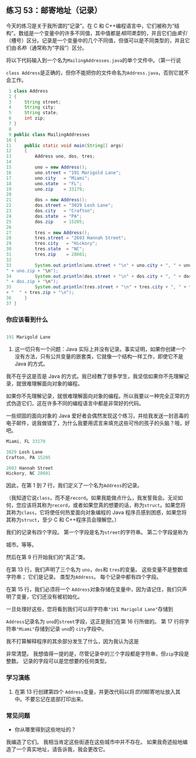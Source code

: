 ## 练习 53：邮寄地址（记录）

今天的练习是关于我所谓的“记录”。在 C 和 C++编程语言中，它们被称为“结构”。数组是一个变量中的许多不同值，其中值都是*相同类型*的，并且它们由*索引*（槽号）区分。记录是一个变量中的几个不同值，但值可以是不同类型的，并且它们由*名称*（通常称为“字段”）区分。

将以下代码输入到一个名为`MailingAddresses.java`的单个文件中。（第一行说

`class Address`是正确的，但你不能把你的文件命名为`Address.java`，否则它就不会工作。

```java
 1 class Address
 2 {
 3     String street;
 4     String city;
 5     String state;
 6     int zip;
 7 }
 8 
 9 public class MailingAddresses
10 {
11     public static void main(String[] args)
12     {
13         Address uno, dos, tres;
14 
15         uno = new Address();
16         uno.street = "191 Marigold Lane";
17         uno.city   = "Miami";
18         uno.state  = "FL";
19         uno.zip    = 33179;
20 
21         dos = new Address();
22         dos.street = "3029 Losh Lane";
23         dos.city   = "Crafton";
24         dos.state  = "PA";
25         dos.zip    = 15205;
26 
27         tres = new Address();
28         tres.street = "2693 Hannah Street";
29         tres.city   = "Hickory";
30         tres.state  = "NC";
31         tres.zip    = 28601;
32 
33         System.out.println(uno.street + "\n" + uno.city + ", " + uno.state + "
" + uno.zip + "\n");
34         System.out.println(dos.street + "\n" + dos.city + ", " + dos.state + "
" + dos.zip + "\n");
35         System.out.println(tres.street + "\n" + tres.city + ", " + tres.state 
+ "  " + tres.zip + "\n");
36     }
37 }
```


### 你应该看到什么

```java

191 Marigold Lane
```

1.  这一切只有一个问题：Java 实际上并没有记录。事实证明，如果你创建一个没有方法，只有公共变量的嵌套类，它就像一个结构一样工作，即使它不是 Java 的方式。

我不在乎这是否是 Java 的方式。我已经教了很多学生，我坚信如果你不先理解记录，就很难理解面向对象的编程。

如果你不先理解记录，就很难理解面向对象的编程。所以我要以一种完全正常的方式伪造它们，这在许多不同的编程语言中都是非常好的代码。

一些顽固的面向对象的 Java 爱好者会偶然发现这个练习，并给我发送一封恶毒的电子邮件，说我做错了，为什么我要用谎言来填充这些可怜的孩子的头脑？哦，好吧。

```java
Miami, FL 33179

3029 Losh Lane
Crafton, PA 15205

2693 Hannah Street
Hickory, NC 28601
```

因此，在第 1 到 7 行，我们定义了一个名为`Address`的记录。

（我知道它说`class`，而不是`record`。如果我能做点什么，我发誓我会。无论如何，您应该将其称为`record`，或者如果您真的想要的话，称为`struct`。如果您将其称为`class`，它将使任何热爱面向对象编程的 Java 程序员感到困惑，如果您将其称为`struct`，至少 C 和 C++程序员会理解您。）

我们的记录有四个字段。 第一个字段是名为`street`的字符串。 第二个字段是称为

城市。等等。

然后在第 9 行开始我们的“真正”类。

在第 13 行，我们声明了三个名为 `uno`，`dos`和 `tres`的变量。 这些变量不是整数或字符串； 它们是记录。 类型为`Address`。 每个记录中都有四个字段。

在第 15 行，我们必须将一个 `Address`对象存储在变量中，因为请记住，我们只声明了变量，它们还没有被初始化。

一旦处理好这些，您将看到我们可以将字符串`"191 Marigold Lane"`存储到

`Address`记录名为 `uno`的`street`字段，这正是我们在第 16 行所做的。 第 17 行将字符串`"Miami"`存储到记录 `uno`的 `city`字段中。

我不打算解释程序的其余部分发生了什么，因为我认为这是

非常清楚。 我想值得一提的是，尽管记录中的三个字段都是字符串，但`zip`字段是整数。 记录的字段可以是您想要的任何类型。

### 学习演练

1.  在第 13 行创建第四个 `Address`变量，并更改代码以将*您的*邮寄地址放入其中。不要忘记在底部打印出来。

### 常见问题

+   你从哪里得到这些地址的？

我编造了它们。 我相当肯定这些街道在这些城市中并不存在。 如果我奇迹般地编造了一个真实地址，请告诉我，我会更改它。

